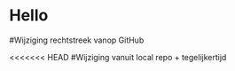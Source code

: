 

# Hello

#Wijziging rechtstreek vanop GitHub

<<<<<<< HEAD
#Wijziging vanuit local repo + tegelijkertijd


